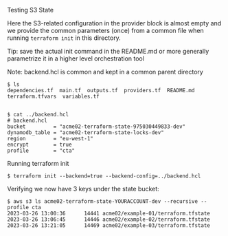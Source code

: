 Testing S3 State

Here the S3-related configuration in the provider block is almost empty and we provide the common parameters (once) from a common file when running `terraform init` in this directory. 

Tip: save the actual init command in the README.md or more generally parametrize it in a higher level orchestration tool

Note: backend.hcl is common and kept in a common parent directory

```
$ ls 
dependencies.tf  main.tf  outputs.tf  providers.tf  README.md  terraform.tfvars  variables.tf


$ cat ../backend.hcl 
# backend.hcl
bucket         = "acme02-terraform-state-975030449833-dev"           
dynamodb_table = "acme02-terraform-state-locks-dev"  
region         = "eu-west-1"
encrypt        = true
profile        = "cta"
```
Running terraform init
```
$ terraform init --backend=true --backend-config=../backend.hcl

```

Verifying we now have 3 keys under the state bucket:
```
$ aws s3 ls acme02-terraform-state-YOURACCOUNT-dev --recursive --profile cta
2023-03-26 13:00:36      14441 acme02/example-01/terraform.tfstate
2023-03-26 13:06:45      14446 acme02/example-02/terraform.tfstate
2023-03-26 13:21:05      14469 acme02/example-03/terraform.tfstate

